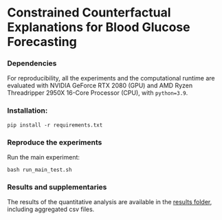 # Constrained Counterfactual Explanations for Blood Glucose Forecasting

### Dependencies
For reproducibility, all the experiments and the computational runtime are evaluated with NVIDIA GeForce RTX 2080 (GPU) and AMD Ryzen Threadripper 2950X 16-Core Processor (CPU), with `python=3.9`.

### Installation:
```
pip install -r requirements.txt
```

### Reproduce the experiments
Run the main experiment:

```
bash run_main_test.sh
```

### Results and supplementaries
The results of the quantitative analysis are available in the [results folder](./results/), including aggregated csv files.